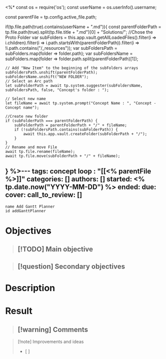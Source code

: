 <%*
const os = require('os');
const userName = os.userInfo().username;

const parentFile = tp.config.active_file.path;

if(tp.file.path(true).contains(userName + ".md")){
	const parentFolderPath = tp.file.path(true).split(tp.file.title + ".md")[0] + "Solutions/";
	//Chose the Proto Folder
	var subFolders = this.app.vault.getAllLoadedFiles().filter(i => i.children).filter(i => i.path.startsWith(parentFolderPath)).filter(i => !i.path.contains("/_resources"));
	var subFoldersPath = subFolders.map(folder => folder.path);
	var subFoldersName = subFolders.map(folder => folder.path.split(parentFolderPath)[1]);

	// Add "New Item" to the beginning of the subFolders arrays
	subFoldersPath.unshift(parentFolderPath);
	subFoldersName.unshift("NEW FOLDER");
	// Select an Arc path
	let subFolderPath = await tp.system.suggester(subFoldersName, subFoldersPath, false, "Concept's folder : ");
	
	// Select new name
	let fileName = await tp.system.prompt("Concept Name : ", "Concept - Concept name");
	
	//Create new folder
	if (subFolderPath === parentFolderPath) {
		subFolderPath = parentFolderPath + "/" + fileName;
		if (!subFoldersPath.contains(subFolderPath)) {
			await this.app.vault.createFolder(subFolderPath + "/");
		}
	}
	// Rename and move File
	await tp.file.rename(fileName);
	await tp.file.move(subFolderPath + "/" + fileName);
}
%>---
tags: concept
loop : "[[<% parentFile %>]]"
categories: []
authors: []
started: <% tp.date.now("YYYY-MM-DD") %>
ended:
due:
cover:
call_to_review: []
---

```button
name Add Gantt Planner
id addGanttPlanner
```
# Objectives

> [!TODO] Main objective
> - 

> [!question] Secondary objectives
> - 

# Description





# Result
> [!warning] Comments
> - 

>[!note] Improvements and ideas
> - [ ] 
> 

